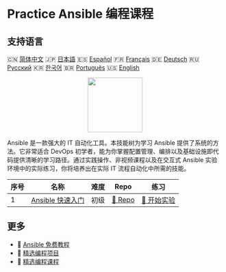 # Practice Ansible 编程课程

## 支持语言

🇨🇳 [简体中文](README_zh.md) 🇯🇵 [日本語](README_ja.md) 🇪🇸 [Español](README_es.md) 🇫🇷 [Français](README_fr.md) 🇩🇪 [Deutsch](README_de.md) 🇷🇺 [Русский](README_ru.md) 🇰🇷 [한국어](README_ko.md) 🇧🇷 [Português](README_pt.md) 🇺🇸 [English](README.md) 

<div align="center">
<img width="128px" src="https://file.labex.io/path/PBjrCC7U2Koq.png">
</div>

Ansible 是一款强大的 IT 自动化工具。本技能树为学习 Ansible 提供了系统的方法。它非常适合 DevOps 初学者，能为你掌握配置管理、编排以及基础设施即代码提供清晰的学习路径。通过实践操作、非视频课程以及在交互式 Ansible 实验环境中的实际练习，你将培养出在实际 IT 流程自动化中所需的技能。

|   序号 | 名称                                                                     | 难度   | Repo                                                              | 练习                                                                |
|--------|--------------------------------------------------------------------------|--------|-------------------------------------------------------------------|---------------------------------------------------------------------|
|      1 | [Ansible 快速入门](https://labex.io/zh/courses/quick-start-with-ansible) | 初级   | [🔗 Repo](https://github.com/labex-labs/quick-start-with-ansible) | [🚀 开始实验](https://labex.io/zh/courses/quick-start-with-ansible) |

## 更多

- 🔗 [Ansible 免费教程](https://github.com/labex-labs/ansible-free-tutorials)
- 🔗 [精选编程项目](https://github.com/labex-labs/awesome-programming-projects)
- 🔗 [精选编程课程](https://github.com/labex-labs/awesome-programming-courses)

